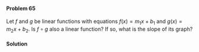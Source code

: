 <div class="alert alert-warning" role="alert">
<h4 class="alert-heading">Problem 65</h4>

Let $f$ and $g$ be linear functions with equations $f(x) = m_1 x + b_1$ and $g(x) = m_2 x + b_2$. Is $f \circ g$ also a linear function? If so, what is the slope of its graph?

</div>

<div class="alert alert-success" role="alert">
<h4 class="alert-heading">Solution</h4>



</div>

